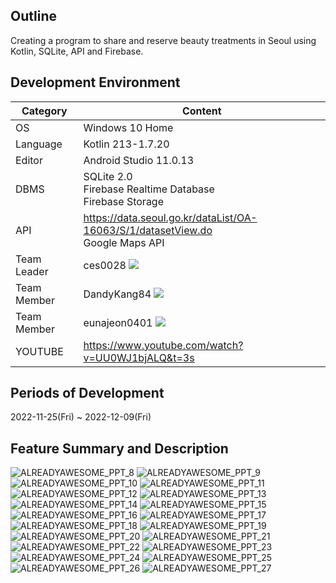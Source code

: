 
## Outline
Creating a program to share and reserve beauty treatments in Seoul using Kotlin, SQLite, API and Firebase.   

## Development Environment
| Category | Content |
| --- | --- |
| OS | Windows 10 Home |
| Language | Kotlin 213-1.7.20 |
| Editor | Android Studio 11.0.13 |
| DBMS | SQLite 2.0<br>Firebase Realtime Database<br>Firebase Storage |
| API | https://data.seoul.go.kr/dataList/OA-16063/S/1/datasetView.do<br>Google Maps API|
| Team Leader | ces0028 <a href="https://github.com/ces0028"><img src="https://img.shields.io/badge/Github-F05032?style=flat-square&logo=github&logoColor=white"/></a>|
| Team Member | DandyKang84 <a href="https://github.com/DandyKang84"><img src="https://img.shields.io/badge/Github-F05032?style=flat-square&logo=github&logoColor=white"/></a>|
| Team Member | eunajeon0401 <a href="https://github.com/eunajeon0401"><img src="https://img.shields.io/badge/Github-F05032?style=flat-square&logo=github&logoColor=white"/></a>|
| YOUTUBE | https://www.youtube.com/watch?v=UU0WJ1bjALQ&t=3s |

## Periods of Development
2022-11-25(Fri) ~ 2022-12-09(Fri)

## Feature Summary and Description
![ALREADYAWESOME_PPT_8](https://user-images.githubusercontent.com/115549424/206987668-655f94cb-66a6-437e-a570-b9bd4a514546.jpg)
![ALREADYAWESOME_PPT_9](https://user-images.githubusercontent.com/115549424/206987671-a63f0e33-6e95-4aca-94ba-2d40e5206ac3.jpg)
![ALREADYAWESOME_PPT_10](https://user-images.githubusercontent.com/115549424/206987675-d7139bcb-5266-4050-83d6-346349dc2376.jpg)
![ALREADYAWESOME_PPT_11](https://user-images.githubusercontent.com/115549424/206987600-614fcb02-b0dc-4c97-9cf6-77d86f08c1ae.jpg)
![ALREADYAWESOME_PPT_12](https://user-images.githubusercontent.com/115549424/206987609-3b6a0054-13fd-4910-b051-8f382ea09a59.jpg)
![ALREADYAWESOME_PPT_13](https://user-images.githubusercontent.com/115549424/206987614-414181ec-490a-4dec-b980-8db2990fa7be.jpg)
![ALREADYAWESOME_PPT_14](https://user-images.githubusercontent.com/115549424/206987617-6ca44011-d56c-410f-9325-d1220ff410ac.jpg)
![ALREADYAWESOME_PPT_15](https://user-images.githubusercontent.com/115549424/206987619-96659439-97ed-4d3f-8409-a8a07fd20e8b.jpg)
![ALREADYAWESOME_PPT_16](https://user-images.githubusercontent.com/115549424/206987624-07ebd36a-cb8c-4d11-9a28-209492f32613.jpg)
![ALREADYAWESOME_PPT_17](https://user-images.githubusercontent.com/115549424/206987627-fa11e848-d83a-4b2a-ae2a-455358abd18e.jpg)
![ALREADYAWESOME_PPT_18](https://user-images.githubusercontent.com/115549424/206987630-d7b18761-770f-423c-8995-371257c58109.jpg)
![ALREADYAWESOME_PPT_19](https://user-images.githubusercontent.com/115549424/206987635-c8c5966b-7821-4276-b96d-cd61628cca7a.jpg)
![ALREADYAWESOME_PPT_20](https://user-images.githubusercontent.com/115549424/206987639-46b41331-f5c7-460c-800f-627ce006ffa9.jpg)
![ALREADYAWESOME_PPT_21](https://user-images.githubusercontent.com/115549424/206987643-5b7391b0-5d3a-49b2-a270-d7d406385a01.jpg)
![ALREADYAWESOME_PPT_22](https://user-images.githubusercontent.com/115549424/206987646-28a51641-788f-4edc-ad4b-224e2c38dccd.jpg)
![ALREADYAWESOME_PPT_23](https://user-images.githubusercontent.com/115549424/206987649-70319c92-d8a5-4931-a060-d6be34196a1a.jpg)
![ALREADYAWESOME_PPT_24](https://user-images.githubusercontent.com/115549424/206987653-5d340f90-c9cd-4733-bd3d-63d2509892a8.jpg)
![ALREADYAWESOME_PPT_25](https://user-images.githubusercontent.com/115549424/206987658-283498b4-ccb5-4ab0-9b52-aa84c7d98392.jpg)
![ALREADYAWESOME_PPT_26](https://user-images.githubusercontent.com/115549424/206987661-98b665f7-e2fd-4099-bdd8-5935ad96bdad.jpg)
![ALREADYAWESOME_PPT_27](https://user-images.githubusercontent.com/115549424/206987663-aee4de39-e708-4da9-892a-225a84a7b52b.jpg)
